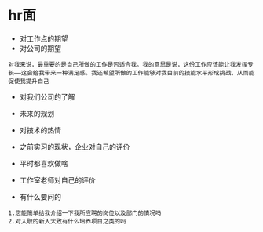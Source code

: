 # hr面

- 对工作点的期望
- 对公司的期望

```
对我来说，最重要的是自己所做的工作是否适合我。我的意思是说，这份工作应该能让我发挥专长——这会给我带来一种满足感。我还希望所做的工作能够对我目前的技能水平形成挑战，从而能促使我提升自己
```

- 对我们公司的了解
- 未来的规划
- 对技术的热情
- 之前实习的现状，企业对自己的评价
- 平时都喜欢做啥
- 工作室老师对自己的评价

- 有什么要问的

```
1.您能简单给我介绍一下我所应聘的岗位以及部门的情况吗
2.对入职的新人大致有什么培养项目之类的吗
```

[](https://www.cnblogs.com/wuchanming/p/4442813.html)

